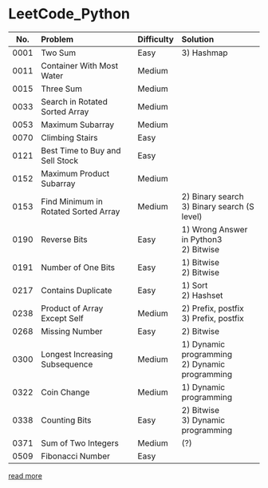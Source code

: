# LeetCode_Python

| No.  | Problem  | Difficulty | Solution  |
| ----- |:----- |:----- |:----- |
| 0001 | Two Sum | Easy | 3) Hashmap |
| 0011 | Container With Most Water | Medium |  |
| 0015 | Three Sum | Medium |  |
| 0033 | Search in Rotated Sorted Array | Medium |  |
| 0053 | Maximum Subarray | Medium |  |
| 0070 | Climbing Stairs | Easy |  |
| 0121 | Best Time to Buy and Sell Stock | Easy |  |
| 0152 | Maximum Product Subarray | Medium |  |
| 0153 | Find Minimum in Rotated Sorted Array | Medium | 2) Binary search <br> 3) Binary search (S level) |
| 0190 | Reverse Bits | Easy | 1) Wrong Answer in Python3 <br> 2) Bitwise |
| 0191 | Number of One Bits | Easy | 1) Bitwise <br> 2) Bitwise |
| 0217 | Contains Duplicate | Easy | 1) Sort <br> 2) Hashset |
| 0238 | Product of Array Except Self | Medium | 2) Prefix, postfix <br> 3) Prefix, postfix |
| 0268 | Missing Number | Easy | 2) Bitwise |
| 0300 | Longest Increasing Subsequence | Medium | 1) Dynamic programming <br> 2) Dynamic programming |
| 0322 | Coin Change | Medium | 1) Dynamic programming |
| 0338 | Counting Bits | Easy | 2) Bitwise <br> 3) Dynamic programming |
| 0371 | Sum of Two Integers | Medium | (?) |
| 0509 | Fibonacci Number | Easy |  |

[read more](https://hackmd.io/HNTS1fpvRtqjpGlUiQEV3g)